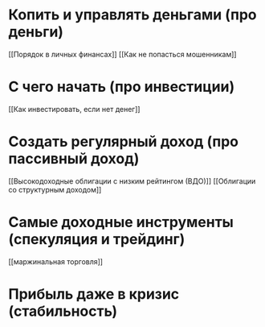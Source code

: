 # Копить и управлять деньгами (про деньги)
[[Порядок в личных финансах]]
[[Как не попасться мошенникам]]
# С чего начать (про инвестиции)
[[Как инвестировать, если нет денег]]
# Создать регулярный доход (про пассивный доход)
[[Высокодоходные облигации с низким рейтингом (ВДО)]]
[[Облигации со структурным доходом]]

# Самые доходные инструменты (спекуляция и трейдинг)
[[маржинальная торговля]]

# Прибыль даже в кризис (стабильность)